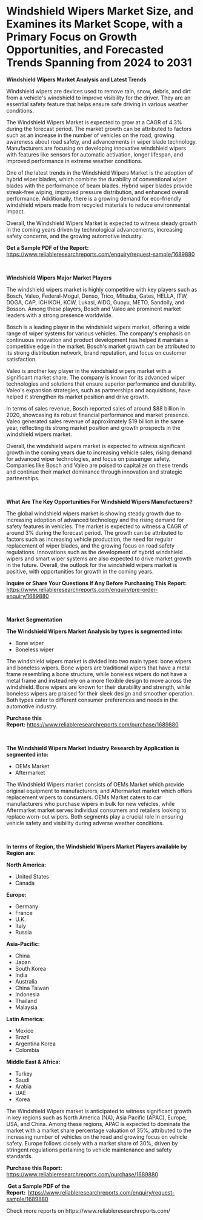 <p><h1>Windshield Wipers Market Size, and Examines its Market Scope, with a Primary Focus on Growth Opportunities, and Forecasted Trends Spanning from 2024 to 2031</h1></p><p><strong>Windshield Wipers Market Analysis and Latest Trends</strong></p>
<p><p>Windshield wipers are devices used to remove rain, snow, debris, and dirt from a vehicle's windshield to improve visibility for the driver. They are an essential safety feature that helps ensure safe driving in various weather conditions.</p><p>The Windshield Wipers Market is expected to grow at a CAGR of 4.3% during the forecast period. The market growth can be attributed to factors such as an increase in the number of vehicles on the road, growing awareness about road safety, and advancements in wiper blade technology. Manufacturers are focusing on developing innovative windshield wipers with features like sensors for automatic activation, longer lifespan, and improved performance in extreme weather conditions.</p><p>One of the latest trends in the Windshield Wipers Market is the adoption of hybrid wiper blades, which combine the durability of conventional wiper blades with the performance of beam blades. Hybrid wiper blades provide streak-free wiping, improved pressure distribution, and enhanced overall performance. Additionally, there is a growing demand for eco-friendly windshield wipers made from recycled materials to reduce environmental impact.</p><p>Overall, the Windshield Wipers Market is expected to witness steady growth in the coming years driven by technological advancements, increasing safety concerns, and the growing automotive industry.</p></p>
<p><strong>Get a Sample PDF of the Report:&nbsp;</strong> <a href="https://www.reliableresearchreports.com/enquiry/request-sample/1689880">https://www.reliableresearchreports.com/enquiry/request-sample/1689880</a></p>
<p>&nbsp;</p>
<p><strong>Windshield Wipers Major Market Players</strong></p>
<p><p>The windshield wipers market is highly competitive with key players such as Bosch, Valeo, Federal-Mogul, Denso, Trico, Mitsuba, Gates, HELLA, ITW, DOGA, CAP, ICHIKOH, KCW, Lukasi, AIDO, Guoyu, METO, Sandolly, and Bosson. Among these players, Bosch and Valeo are prominent market leaders with a strong presence worldwide.</p><p>Bosch is a leading player in the windshield wipers market, offering a wide range of wiper systems for various vehicles. The company's emphasis on continuous innovation and product development has helped it maintain a competitive edge in the market. Bosch's market growth can be attributed to its strong distribution network, brand reputation, and focus on customer satisfaction.</p><p>Valeo is another key player in the windshield wipers market with a significant market share. The company is known for its advanced wiper technologies and solutions that ensure superior performance and durability. Valeo's expansion strategies, such as partnerships and acquisitions, have helped it strengthen its market position and drive growth.</p><p>In terms of sales revenue, Bosch reported sales of around $88 billion in 2020, showcasing its robust financial performance and market presence. Valeo generated sales revenue of approximately $19 billion in the same year, reflecting its strong market position and growth prospects in the windshield wipers market.</p><p>Overall, the windshield wipers market is expected to witness significant growth in the coming years due to increasing vehicle sales, rising demand for advanced wiper technologies, and focus on passenger safety. Companies like Bosch and Valeo are poised to capitalize on these trends and continue their market dominance through innovation and strategic partnerships.</p></p>
<p>&nbsp;</p>
<p><strong>What Are The Key Opportunities For Windshield Wipers Manufacturers?</strong></p>
<p><p>The global windshield wipers market is showing steady growth due to increasing adoption of advanced technology and the rising demand for safety features in vehicles. The market is expected to witness a CAGR of around 3% during the forecast period. The growth can be attributed to factors such as increasing vehicle production, the need for regular replacement of wiper blades, and the growing focus on road safety regulations. Innovations such as the development of hybrid windshield wipers and smart wiper systems are also expected to drive market growth in the future. Overall, the outlook for the windshield wipers market is positive, with opportunities for growth in the coming years.</p></p>
<p><strong>Inquire or Share Your Questions If Any Before Purchasing This Report:</strong> <a href="https://www.reliableresearchreports.com/enquiry/pre-order-enquiry/1689880">https://www.reliableresearchreports.com/enquiry/pre-order-enquiry/1689880</a></p>
<p>&nbsp;</p>
<p><strong>Market Segmentation</strong></p>
<p><strong>The Windshield Wipers Market Analysis by types is segmented into:</strong></p>
<p><ul><li>Bone wiper</li><li>Boneless wiper</li></ul></p>
<p><p>The windshield wipers market is divided into two main types: bone wipers and boneless wipers. Bone wipers are traditional wipers that have a metal frame resembling a bone structure, while boneless wipers do not have a metal frame and instead rely on a more flexible design to move across the windshield. Bone wipers are known for their durability and strength, while boneless wipers are praised for their sleek design and smoother operation. Both types cater to different consumer preferences and needs in the automotive industry.</p></p>
<p><strong>Purchase this Report:&nbsp;</strong><a href="https://www.reliableresearchreports.com/purchase/1689880">https://www.reliableresearchreports.com/purchase/1689880</a></p>
<p>&nbsp;</p>
<p><strong>The Windshield Wipers Market Industry Research by Application is segmented into:</strong></p>
<p><ul><li>OEMs Market</li><li>Aftermarket</li></ul></p>
<p><p>The Windshield Wipers market consists of OEMs Market which provide original equipment to manufacturers, and Aftermarket market which offers replacement wipers to consumers. OEMs Market caters to car manufacturers who purchase wipers in bulk for new vehicles, while Aftermarket market serves individual consumers and retailers looking to replace worn-out wipers. Both segments play a crucial role in ensuring vehicle safety and visibility during adverse weather conditions.</p></p>
<p>&nbsp;</p>
<p><strong>In terms of Region, the Windshield Wipers Market Players available by Region are:</strong></p>
<p>
    <p> <strong> North America: </strong>
        <ul>
            <li>United States</li>
            <li>Canada</li>
        </ul>
        </p> 
    <p> <strong> Europe: </strong>
        <ul>
            <li>Germany</li>
            <li>France</li>
            <li>U.K.</li>
            <li>Italy</li>
            <li>Russia</li>
        </ul>
        </p> 
    <p> <strong> Asia-Pacific: </strong>
        <ul>
            <li>China</li>
            <li>Japan</li>
            <li>South Korea</li>
            <li>India</li>
            <li>Australia</li>
            <li>China Taiwan</li>
            <li>Indonesia</li>
            <li>Thailand</li>
            <li>Malaysia</li>
        </ul>
        </p> 
    <p> <strong> Latin America: </strong>
        <ul>
            <li>Mexico</li>
            <li>Brazil</li>
            <li>Argentina Korea</li>
            <li>Colombia</li>
        </ul>
        </p> 
    <p> <strong> Middle East & Africa: </strong>
        <ul>
            <li>Turkey</li>
            <li>Saudi</li>
            <li>Arabia</li>
            <li>UAE</li>
            <li>Korea</li>
        </ul>
    </p>
    </p>
<p><p>The Windshield Wipers market is anticipated to witness significant growth in key regions such as North America (NA), Asia Pacific (APAC), Europe, USA, and China. Among these regions, APAC is expected to dominate the market with a market share percentage valuation of 35%, attributed to the increasing number of vehicles on the road and growing focus on vehicle safety. Europe follows closely with a market share of 30%, driven by stringent regulations pertaining to vehicle maintenance and safety standards.</p></p>
<p><strong>Purchase this Report: </strong><a href="https://www.reliableresearchreports.com/purchase/1689880">https://www.reliableresearchreports.com/purchase/1689880</a></p>
<p>&nbsp;<strong>Get a Sample PDF of the Report:&nbsp;&nbsp;</strong><a href="https://www.reliableresearchreports.com/enquiry/request-sample/1689880">https://www.reliableresearchreports.com/enquiry/request-sample/1689880</a></p>
<p><strong></strong></p>
<p>Check more reports on https://www.reliableresearchreports.com/</p>